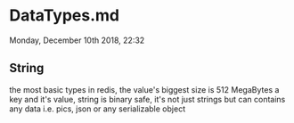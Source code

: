 # DataTypes.md
Monday, December 10th 2018, 22:32

## String
the most basic types in redis, the value's biggest size is 512 MegaBytes
a key and it's value, string is binary safe, it's not just strings but can contains any data i.e. pics, json or any serializable object
